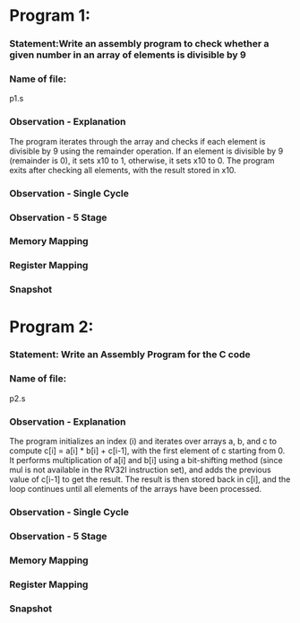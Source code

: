 # Program 1: 
### Statement:Write an assembly program to check whether a given number in an array of elements is divisible by 9

### Name of file:
p1.s

### Observation - Explanation
 The program iterates through the array and checks if each element is divisible by 9 using the remainder operation.
If an element is divisible by 9 (remainder is 0), it sets x10 to 1, otherwise, it sets x10 to 0.
The program exits after checking all elements, with the result stored in x10.



### Observation - Single Cycle

### Observation - 5 Stage


### Memory Mapping

### Register Mapping


### Snapshot



# Program 2: 
### Statement: Write an Assembly Program for the C code

### Name of file:
p2.s

### Observation - Explanation
The program initializes an index (i) and iterates over arrays a, b, and c to compute c[i] = a[i] * b[i] + c[i-1], with the first element of c starting from 0.
It performs multiplication of a[i] and b[i] using a bit-shifting method (since mul is not available in the RV32I instruction set), and adds the previous value of c[i-1] to get the result.
The result is then stored back in c[i], and the loop continues until all elements of the arrays have been processed.



### Observation - Single Cycle

### Observation - 5 Stage


### Memory Mapping

### Register Mapping

### Snapshot
